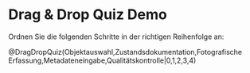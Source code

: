 <!--
author:   Your Name
email:    your@email.com
version:  0.1.0
language: de
narrator: Deutsch Female

script:   https://storage.googleapis.com/lie-js/dragdrop.js

@DragDropQuiz
<script style="display: block" modify="false">
const quizContainer = "@uid";
const items = "@0".split(",");
const correctOrder = [@1];

// CSS Styles
const style = document.createElement('style');
style.textContent = `
.drag-container-${quizContainer} {
    margin: 20px 0;
    padding: 10px;
    background: #f5f5f5;
    border-radius: 5px;
}

.draggable-${quizContainer} {
    padding: 10px;
    margin: 5px;
    background: white;
    border: 1px solid #ccc;
    cursor: grab;
    user-select: none;
    border-radius: 3px;
    transition: background 0.2s;
}

.draggable-${quizContainer}:active {
    cursor: grabbing;
}

.draggable-${quizContainer}.dragging {
    opacity: 0.5;
    background: #e0e0e0;
}

.drop-zone-${quizContainer} {
    min-height: 50px;
    margin: 10px 0;
    padding: 10px;
    border: 2px dashed #ccc;
    border-radius: 5px;
}

.drop-zone-${quizContainer}.drag-over {
    background: #e1f5fe;
    border-color: #2196f3;
}

.check-button-${quizContainer} {
    margin-top: 10px;
    padding: 8px 16px;
    background: #2196f3;
    color: white;
    border: none;
    border-radius: 4px;
    cursor: pointer;
}

.check-button-${quizContainer}:hover {
    background: #1976d2;
}

.feedback-${quizContainer} {
    margin-top: 10px;
    padding: 10px;
    border-radius: 4px;
}

.feedback-${quizContainer}.correct {
    background: #c8e6c9;
    color: #2e7d32;
}

.feedback-${quizContainer}.incorrect {
    background: #ffcdd2;
    color: #c62828;
}
`;
document.head.appendChild(style);

// Create container elements
const container = document.createElement('div');
const dragContainer = document.createElement('div');
dragContainer.className = `drag-container-${quizContainer}`;
const dropZone = document.createElement('div');
dropZone.className = `drop-zone-${quizContainer}`;

// Create draggable elements
const draggables = items.map((item, index) => {
    const div = document.createElement('div');
    div.className = `draggable-${quizContainer}`;
    div.draggable = true;
    div.textContent = item;
    div.dataset.index = index;
    return div;
});

// Randomize initial order
draggables.sort(() => Math.random() - 0.5);
draggables.forEach(div => dragContainer.appendChild(div));

// Create check button and feedback element
const checkButton = document.createElement('button');
checkButton.className = `check-button-${quizContainer}`;
checkButton.textContent = 'Antwort überprüfen';

const feedback = document.createElement('div');
feedback.className = `feedback-${quizContainer}`;

// Add drag and drop event listeners
draggables.forEach(draggable => {
    draggable.addEventListener('dragstart', () => {
        draggable.classList.add('dragging');
    });
    
    draggable.addEventListener('dragend', () => {
        draggable.classList.remove('dragging');
    });
});

dropZone.addEventListener('dragover', e => {
    e.preventDefault();
    dropZone.classList.add('drag-over');
    const draggable = document.querySelector('.dragging');
    if (draggable) {
        const afterElement = getDragAfterElement(dropZone, e.clientY);
        if (afterElement) {
            dropZone.insertBefore(draggable, afterElement);
        } else {
            dropZone.appendChild(draggable);
        }
    }
});

dropZone.addEventListener('dragleave', () => {
    dropZone.classList.remove('drag-over');
});

dropZone.addEventListener('drop', () => {
    dropZone.classList.remove('drag-over');
});

function getDragAfterElement(container, y) {
    const draggableElements = [...container.querySelectorAll(`.draggable-${quizContainer}:not(.dragging)`)]
    
    return draggableElements.reduce((closest, child) => {
        const box = child.getBoundingClientRect();
        const offset = y - box.top - box.height / 2;
        
        if (offset < 0 && offset > closest.offset) {
            return { offset: offset, element: child };
        } else {
            return closest;
        }
    }, { offset: Number.NEGATIVE_INFINITY }).element;
}

// Add check functionality
checkButton.addEventListener('click', () => {
    const currentOrder = Array.from(dropZone.children).map(child => parseInt(child.dataset.index));
    const isCorrect = currentOrder.every((value, index) => value === correctOrder[index]);
    
    feedback.textContent = isCorrect ? 
        'Richtig! Die Reihenfolge ist korrekt.' : 
        'Nicht ganz richtig. Versuchen Sie es noch einmal!';
    feedback.className = `feedback-${quizContainer} ${isCorrect ? 'correct' : 'incorrect'}`;
});

// Append all elements
container.appendChild(dragContainer);
container.appendChild(dropZone);
container.appendChild(checkButton);
container.appendChild(feedback);

return container;
</script>
@end
-->

# Drag & Drop Quiz Demo

Ordnen Sie die folgenden Schritte in der richtigen Reihenfolge an:

@DragDropQuiz(Objektauswahl,Zustandsdokumentation,Fotografische Erfassung,Metadateneingabe,Qualitätskontrolle|0,1,2,3,4)

